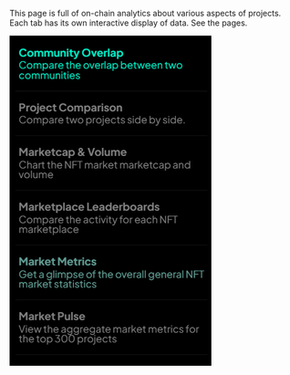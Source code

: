 This page is full of on-chain analytics about various aspects of projects. Each tab has its own interactive display of data.
See the pages.

![intelpages inf](./Images/intelpages.png)